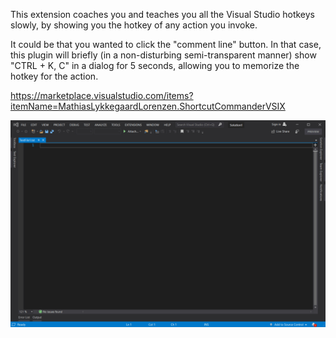 This extension coaches you and teaches you all the Visual Studio hotkeys slowly, by showing you the hotkey of any action you invoke.

It could be that you wanted to click the "comment line" button. In that case, this plugin will briefly (in a non-disturbing semi-transparent manner) show "CTRL + K, C" in a dialog for 5 seconds, allowing you to memorize the hotkey for the action.

https://marketplace.visualstudio.com/items?itemName=MathiasLykkegaardLorenzen.ShortcutCommanderVSIX

![Screenshot](https://github.com/ffMathy/shortcut-commander/raw/master/Docs/HowItWorks.gif)

